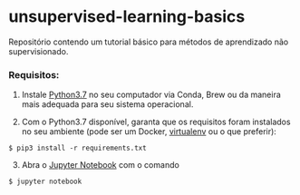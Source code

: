 # unsupervised-learning-basics
Repositório contendo um tutorial básico para métodos de aprendizado não supervisionado.


### Requisitos:

1. Instale [Python3.7](https://www.python.org/) no seu computador via Conda, Brew ou da maneira mais adequada para seu sistema operacional.

2. Com o Python3.7 disponível, garanta que os requisitos foram instalados no seu ambiente (pode ser um Docker, [virtualenv](https://virtualenv.pypa.io/en/latest/) ou o que preferir):
```console
$ pip3 install -r requirements.txt
```

3. Abra o [Jupyter Notebook](https://jupyter.org/) com o comando
```console
$ jupyter notebook
```
